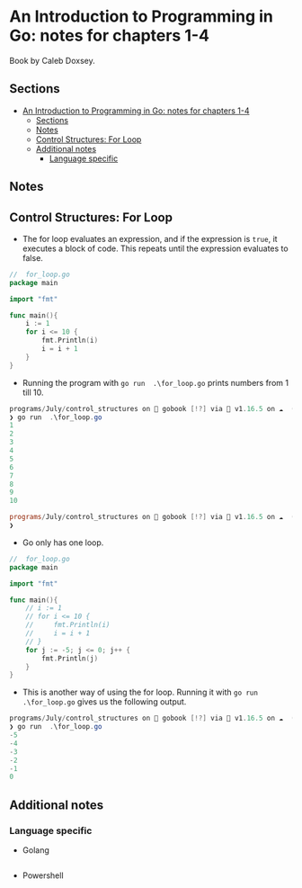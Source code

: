 # An Introduction to Programming in Go: notes for chapters 1-4

Book by Caleb Doxsey.

<!-- markdownlint-disable MD010 -->

## Sections

- [An Introduction to Programming in Go: notes for chapters 1-4](#an-introduction-to-programming-in-go-notes-for-chapters-1-4)
  - [Sections](#sections)
  - [Notes](#notes)
  - [Control Structures: For Loop](#control-structures-for-loop)
  - [Additional notes](#additional-notes)
    - [Language specific](#language-specific)

## Notes

## Control Structures: For Loop

- The for loop evaluates an expression, and if the expression is `true`, it executes a block of code. This repeats until the expression evaluates to false.

```go
//  for_loop.go
package main

import "fmt"

func main(){
    i := 1
    for i <= 10 {
        fmt.Println(i)
        i = i + 1
    }
}
```

- Running the program with `go run  .\for_loop.go` prints numbers from 1 till 10.

```powershell
programs/July/control_structures on  gobook [!?] via 🐹 v1.16.5 on ☁️  (us-east-1) took 4s
❯ go run  .\for_loop.go  
1
2
3
4
5
6
7
8
9
10

programs/July/control_structures on  gobook [!?] via 🐹 v1.16.5 on ☁️  (us-east-1) took 2s
❯  
```

- Go only has one loop.

```go
//  for_loop.go
package main

import "fmt"

func main(){
    // i := 1
    // for i <= 10 {
    //     fmt.Println(i)
    //     i = i + 1
    // }
    for j := -5; j <= 0; j++ {
        fmt.Println(j)
    }
}
```

- This is another way of using the for loop. Running it with `go run  .\for_loop.go` gives us the following output.

```powershell
programs/July/control_structures on  gobook [!?] via 🐹 v1.16.5 on ☁️  (us-east-1) took 2s
❯ go run  .\for_loop.go
-5
-4
-3
-2
-1
0

```



## Additional notes

### Language specific

- Golang

```go

```

- Powershell

```powershell

```
